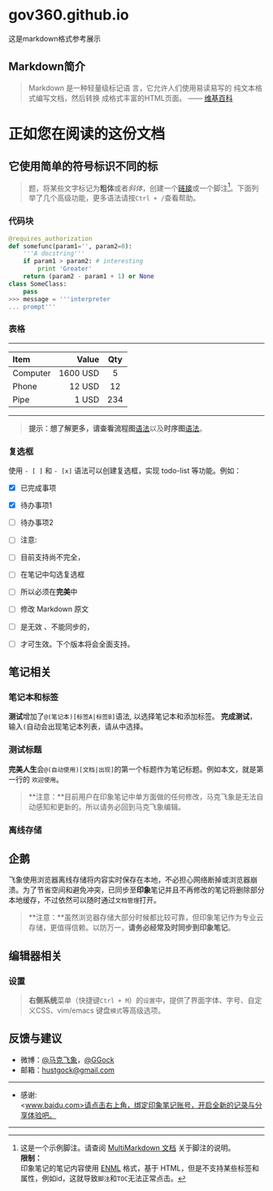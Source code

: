 # gov360.github.io
这是markdown格式参考展示


## Markdown简介

> Markdown 是一种轻量级标记语 言，它允许人们使用易读易写的 纯文本格式编写文档，然后转换 成格式丰富的HTML页面。    —— [维基百科](https://zh.wikipedia.org/wiki/Markdown)

正如您在阅读的这份文档
===================
它使用简单的符号标识不同的标
---------------------
> 题，将某些文字标记为**粗体**或者*斜体*，创建一个[链接](http://www.example.com)或一个脚注[^demo]。下面列举了几个高级功能，更多语法请按`Ctrl + /`查看帮助。 

### 代码块
``` python
@requires_authorization
def somefunc(param1='', param2=0):
    '''A docstring'''
    if param1 > param2: # interesting
        print 'Greater'
    return (param2 - param1 + 1) or None
class SomeClass:
    pass
>>> message = '''interpreter
... prompt'''
```

### 表格  
-------------------------
| Item      |    Value | Qty  |
| :-------- | --------:| :--: |
| Computer  | 1600 USD |  5   |
| Phone     |   12 USD |  12  |
| Pipe      |    1 USD | 234  |
-------------------------

> **提示：**想了解更多，请查看**流程图**[语法][3]以及**时序图**[语法][4]。






### 复选框

使用 `- [ ]` 和 `- [x]` 语法可以创建复选框，实现 todo-list 等功能。例如：

- [x] 已完成事项
- [x] 待办事项1
- [ ] 待办事项2
- [ ] 注意:  
- [ ] 目前支持尚不完全，  
- [ ] 在笔记中勾选复选框  
- [ ] 所以必须在**完美**中
- [ ] 修改 Markdown 原文
- [ ] 是无效 、不能同步的，
- [ ] 才可生效。下个版本将会全面支持。


## 笔记相关

### 笔记本和标签
**测试**增加了`@(笔记本)[标签A|标签B]`语法, 以选择笔记本和添加标签。 **完成测试**， 输入`(`自动会出现笔记本列表，请从中选择。

### 测试标题
**完美人生**会`@(自动使用)[文档|出现]`的第一个标题作为笔记标题。例如本文，就是第一行的 `欢迎使用`。

>**注意：**目前用户在印象笔记中单方面做的任何修改，马克飞象是无法自动感知和更新的。所以请务必回到马克飞象编辑。



### 离线存储  
## 企鹅  
飞象使用浏览器离线存储将内容实时保存在本地，不必担心网络断掉或浏览器崩溃。为了节省空间和避免冲突，已同步至**印象**笔记并且不再修改的笔记将删除部分本地缓存，不过依然可以随时通过`文档管理`打开。

> **注意：**虽然浏览器存储大部分时候都比较可靠，但印象笔记作为专业云存储，更值得信赖。以防万一，**请务必经常及时同步到印象笔记**。

## 编辑器相关
### 设置
> **右侧系统**菜单（快捷键`Ctrl + M`）的`设置`中，提供了界面字体、字号、自定义CSS、vim/emacs 键盘`模式`等高级选项。



## 反馈与建议
- 微博：[@马克飞象](http://weibo.com/u/2788354117)，[@GGock](http://weibo.com/ggock "开发者账号")
- 邮箱：<hustgock@gmail.com>

---------
- 感谢:  
<www.baidu.com>请点击右上角，绑定印象笔记账号，开启全新的记录与分享体验吧。

--------
[^demo]: 这是一个示例脚注。请查阅 [MultiMarkdown 文档](https://github.com/fletcher/MultiMarkdown/wiki/MultiMarkdown-Syntax-Guide#footnotes) 关于脚注的说明。  
**限制：**   
印象笔记的笔记内容使用 [ENML][5] 格式，基于 HTML，但是不支持某些标签和属性，例如id，这就导致`脚注`和`TOC`无法正常点击。


  [1]: http://maxiang.info/client_zh
  [2]: https://chrome.google.com/webstore/detail/kidnkfckhbdkfgbicccmdggmpgogehop
  [3]: http://adrai.github.io/flowchart.js/
  [4]: http://bramp.github.io/js-sequence-diagrams/
  [5]: https://dev.yinxiang.com/doc/articles/enml.php

